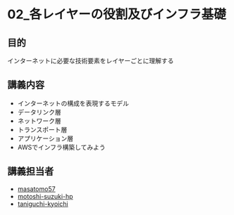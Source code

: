 # 02_各レイヤーの役割及びインフラ基礎

## 目的
インターネットに必要な技術要素をレイヤーごとに理解する

## 講義内容
- インターネットの構成を表現するモデル
- データリンク層
- ネットワーク層
- トランスポート層
- アプリケーション層
- AWSでインフラ構築してみよう

## 講義担当者
- [masatomo57](https://github.com/masatomo57)
- [motoshi-suzuki-hp](https://github.com/motoshi-suzuki-hp)
- [taniguchi-kyoichi](https://github.com/taniguchi-kyoichi)
